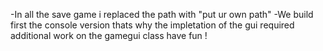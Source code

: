 -In all the save game i replaced the path with "put ur own path" 
-We build first the console version thats why the impletation of the gui required additional work on the gamegui class
have fun !
